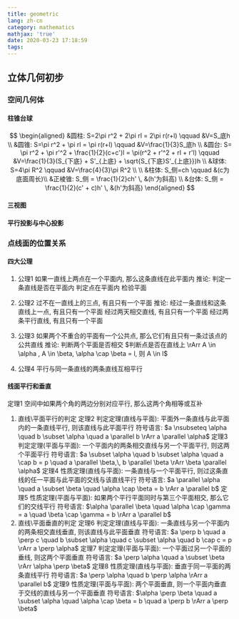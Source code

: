```yaml
---
title: geometric
lang: zh-cn
category: mathematics
mathjax: 'true'
date: 2020-03-23 17:18:59
tags:
---
```

## 立体几何初步

### 空间几何体 

#### 柱锥台球

$$
\begin{aligned}
&圆柱: S=2\pi r^2 + 2\pi rl = 2\pi r(r+l) \qquad &V=S_底h \\
&圆锥: S=\pi r^2 + \pi rl = \pi r(r+l) \qquad &V=\frac{1}{3}S_底h \\
&圆台: S= \pi r^2 + \pi r'^2 + \frac{1}{2}(c+c')l = \pi(r^2 + r'^2 + rl + r'l) \qquad &V=\frac{1}{3}(S_{下底} + S'_{上底} + \sqrt{S_{下底}S'_{上底}})h \\
&球体: S=4\pi R^2 \qquad &V=\frac{4}{3}\pi R^2 \\
\\
&柱体: S_侧=ch \qquad &(c为底面周长)\\
&正棱锥: S_侧 = \frac{1}{2}ch' \, &(h'为斜高) \\
&台体: S_侧 = \frac{1}{2}(c' + c)h' \, &(h'为斜高)
\end{aligned}
$$

#### 三视图

#### 平行投影与中心投影

### 点线面的位置关系

#### 四大公理

1. 公理1 如果一直线上两点在一个平面内, 那么这条直线在此平面内
   推论: 判定一条直线是否在平面内
         判定点在平面内
         检验平面

2. 公理2 过不在一直线上的三点, 有且只有一个平面
   推论: 经过一条直线和这条直线上一点, 有且只有一个平面
         经过两天相交直线, 有且只有一个平面
         经过两条平行直线, 有且只有一个平面

3. 公理3 如果两个不重合的平面有一个公共点, 那么它们有且只有一条过该点的公共直线
   推论: 判断两个平面是否相交
         $判断点是否在直线上 \rArr A \in \alpha , A \in \beta, \alpha \cap \beta = l, 则 A \in l$

4. 公理4 平行与同一条直线的两条直线互相平行

#### 线面平行和垂直

定理1 空间中如果两个角的两边分别对应平行, 那么这两个角相等或互补

1. 直线\平面平行的判定
   定理2 判定定理(直线与平面): 平面外一条直线与此平面内的一条直线平行, 则该直线与此平面平行
         符号语言: $a \nsubseteq \alpha \quad b \subset \alpha \quad a \parallel b \rArr a \parallel \alpha$
   定理3 判定定理(平面与平面): 一个平面内的两条相交直线与另一个平面平行, 则这两个平面平行
         符号语言: $a \subset \alpha \quad b \subset \alpha \quad a \cap b = p \quad a \parallel \beta,\, b \parallel \beta \rArr \beta \parallel \alpha$
   定理4 性质定理(直线与平面): 一条直线与一个平面平行, 则过这条直线的任一平面与此平面的交线与该直线平行
         符号语言: $a \parallel \alpha \quad a \subset \beta \quad \alpha \cap \beta = b \rArr a \parallel b$
   定理5 性质定理(平面与平面): 如果两个平行平面同时与第三个平面相交, 那么它们的交线平行
         符号语言: $\alpha \parallel \beta \quad \alpha \cap \gamma = a \quad \beta \cap \gamma = b \rArr a \parallel b$
2. 直线\平面垂直的判定
   定理6 判定定理(直线与平面): 一条直线与另一个平面内的两条相交直线垂直, 则该直线与此平面垂直
         符号语言: $a \perp b \quad a \perp c \quad b \subset \alpha \quad c \subset \alpha \quad b \cap c = p \rArr a \perp \alpha$
   定理7 判定定理(平面与平面): 一个平面过另一个平面的垂线, 则这两个平面垂直
         符号语言: $a \perp \alpha \quad a \subset \beta \rArr \alpha \perp \beta$
   定理8 性质定理(直线与平面): 垂直于同一平面的两条直线平行
         符号语言: $a \perp \alpha \quad b \perp \alpha \rArr a \parallel b$
   定理9 性质定理(平面与平面): 两个平面垂直, 则一个平面内垂直于交线的直线与另一个平面垂直
         符号语言: $\alpha \perp \beta \quad a \subset \alpha \quad \alpha \cap \beta = b \quad a \perp b \rArr a \perp \beta$
